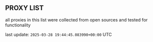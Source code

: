 ## PROXY LIST

all proxies in this list were collected from open sources and tested for functionality

last update: `2025-03-28 19:44:45.083990+00:00` UTC